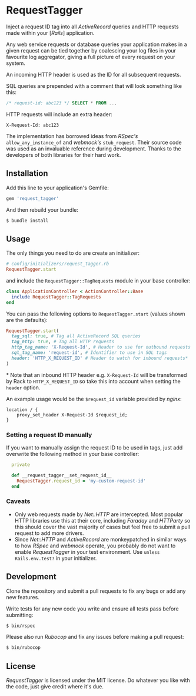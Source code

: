 # RequestTagger

Inject a request ID tag into all _ActiveRecord_ queries and HTTP requests made within your [_Rails_] application.

Any web service requests or database queries your application makes in a given request can be tied together by coalescing your log files in your favourite log aggregator, giving a full picture of every request on your system.

An incoming HTTP header is used as the ID for all subsequent requests.

SQL queries are prepended with a comment that will look something like this:

```sql
/* request-id: abc123 */ SELECT * FROM ...
```

HTTP requests will include an extra header:

```
X-Request-Id: abc123
```

The implementation has borrowed ideas from _RSpec's_ `allow_any_instance_of` and _webmock's_ `stub_request`. Their source code was used as an invaluable reference during development. Thanks to the developers of both libraries for their hard work.

## Installation

Add this line to your application's Gemfile:

```ruby
gem 'request_tagger'
```

And then rebuild your bundle:

```bash
$ bundle install
```

## Usage

The only things you need to do are create an initializer:

```ruby
# config/initializers/request_tagger.rb
RequestTagger.start
```

and include the `RequestTagger::TagRequests` module in your base controller:

```ruby
class ApplicationController < ActionController::Base
  include RequestTagger::TagRequests
end
```

You can pass the following options to `RequestTagger.start` (values shown are the defaults):

```ruby
RequestTagger.start(
  tag_sql: true, # Tag all ActiveRecord SQL queries
  tag_http: true, # Tag all HTTP requests
  http_tag_name: 'X-Request-Id', # Header to use for outbound requests
  sql_tag_name: 'request-id', # Identifier to use in SQL tags
  header: 'HTTP_X_REQUEST_ID' # Header to watch for inbound requests*
)
```

\* Note that an inbound HTTP header e.g. `X-Request-Id` will be transformed by Rack to `HTTP_X_REQUEST_ID` so take this into account when setting the `header` option.

An example usage would be the `$request_id` variable provided by _nginx_:

```
location / {
    proxy_set_header X-Request-Id $request_id;
}
```

### Setting a request ID manually

If you want to manually assign the request ID to be used in tags, just add overwrite the following method in your base controller:

```ruby
  private

  def __request_tagger__set_request_id__
    RequestTagger.request_id = 'my-custom-request-id'
  end
```

### Caveats

- Only web requests made by _Net::HTTP_ are intercepted. Most popular HTTP libraries use this at their core, including _Faraday_ and _HTTParty_ so this should cover the vast majority of cases but feel free to submit a pull request to add more drivers.
- Since _Net::HTTP_ and _ActiveRecord_ are monkeypatched in similar ways to how _RSpec_ and _webmock_ operate, you probably do not want to enable _RequestTagger_ in your test environment. Use `unless Rails.env.test?` in your initializer.

## Development

Clone the repository and submit a pull requests to fix any bugs or add any new features.

Write tests for any new code you write and ensure all tests pass before submitting:

```bash
$ bin/rspec
```

Please also run _Rubocop_ and fix any issues before making a pull request:

```bash
$ bin/rubocop
```

## License

_RequestTagger_ is licensed under the MIT license. Do whatever you like with the code, just give credit where it's due.
